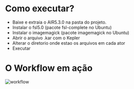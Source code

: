 # Como executar?

- Baixe e extraia o AIR5.3.0 na pasta do projeto.
- Instalar o fsl5.0 (pacote fsl-complete no Ubuntu)
- Instalar o imagemagick (pacote imagemagick no Ubuntu)
- Abrir o arquivo .kar com o Kepler
- Alterar o diretorio onde estao os arquivos em cada ator
- Executar

# O Workflow em ação

![workflow](http://g.recordit.co/ZwMmqVCBzO.gif)
